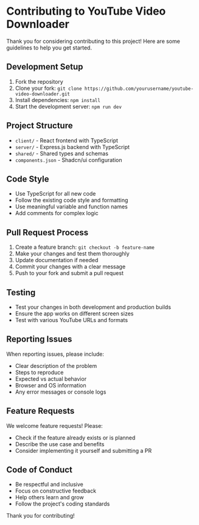 # Contributing to YouTube Video Downloader

Thank you for considering contributing to this project! Here are some guidelines to help you get started.

## Development Setup

1. Fork the repository
2. Clone your fork: `git clone https://github.com/yourusername/youtube-video-downloader.git`
3. Install dependencies: `npm install`
4. Start the development server: `npm run dev`

## Project Structure

- `client/` - React frontend with TypeScript
- `server/` - Express.js backend with TypeScript
- `shared/` - Shared types and schemas
- `components.json` - Shadcn/ui configuration

## Code Style

- Use TypeScript for all new code
- Follow the existing code style and formatting
- Use meaningful variable and function names
- Add comments for complex logic

## Pull Request Process

1. Create a feature branch: `git checkout -b feature-name`
2. Make your changes and test them thoroughly
3. Update documentation if needed
4. Commit your changes with a clear message
5. Push to your fork and submit a pull request

## Testing

- Test your changes in both development and production builds
- Ensure the app works on different screen sizes
- Test with various YouTube URLs and formats

## Reporting Issues

When reporting issues, please include:
- Clear description of the problem
- Steps to reproduce
- Expected vs actual behavior
- Browser and OS information
- Any error messages or console logs

## Feature Requests

We welcome feature requests! Please:
- Check if the feature already exists or is planned
- Describe the use case and benefits
- Consider implementing it yourself and submitting a PR

## Code of Conduct

- Be respectful and inclusive
- Focus on constructive feedback
- Help others learn and grow
- Follow the project's coding standards

Thank you for contributing!